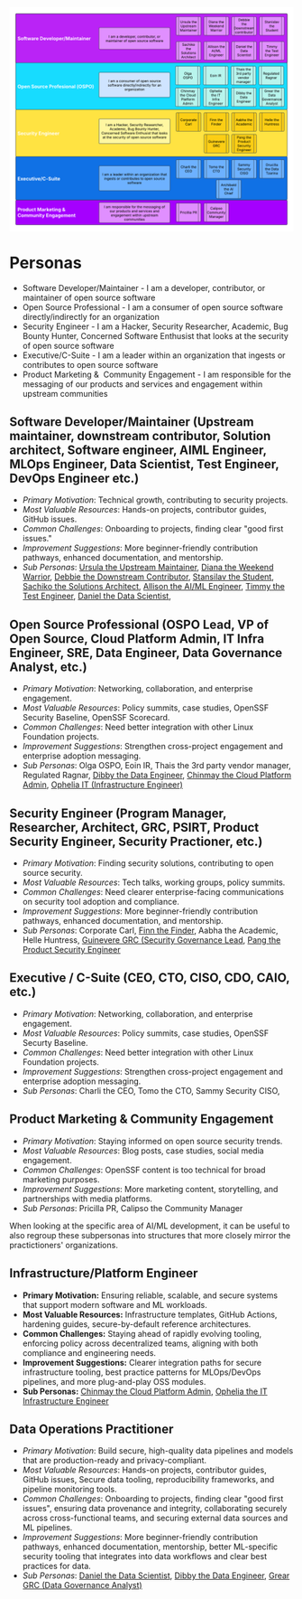 <img align="top" src="https://github.com/ossf/toolbelt/blob/main/personas/Toolbelt-personas.png">

# Personas

- Software Developer/Maintainer - I am a developer, contributor, or maintainer of open source software
- Open Source Professional - I am a consumer of open source software directly/indirectly for an organization
- Security Engineer - I am a Hacker, Security Researcher, Academic, Bug Bounty Hunter, Concerned Software Enthusist that looks at the security of open source software
- Executive/C-Suite - I am a leader within an organization that ingests or contributes to open source software
- Product Marketing &  Community Engagement - I am responsible for the messaging of our products and services and engagement within upstream communities

## Software Developer/Maintainer (Upstream maintainer, downstream contributor, Solution architect, Software engineer, AIML Engineer, MLOps Engineer, Data Scientist, Test Engineer, DevOps Engineer etc.)
- *Primary Motivation*: Technical growth, contributing to security projects.
- *Most Valuable Resources*: Hands-on projects, contributor guides, GitHub issues.
- *Common Challenges*: Onboarding to projects, finding clear "good first issues."
- *Improvement Suggestions*: More beginner-friendly contribution pathways, enhanced documentation, and mentorship.
- *Sub Personas*: [Ursula the Upstream Maintainer](https://github.com/ossf/toolbelt/blob/main/personas/softwaredeveloper.md#name-ursula-the-upstream-maintainer), [Diana the Weekend Warrior](https://github.com/ossf/toolbelt/blob/main/personas/softwaredeveloper.md#name-diana-the-weekend-warrior), [Debbie the Downstream Contributor](https://github.com/ossf/toolbelt/blob/main/personas/softwaredeveloper.md#name-debbie-the-downstream-contributor), [Stansilav the Student](https://github.com/ossf/toolbelt/blob/main/personas/softwaredeveloper.md#name-stanislav-the-student-maintainer), [Sachiko the Solutions Architect](https://github.com/ossf/toolbelt/blob/main/personas/softwaredeveloper.md#name-allison-the-solution-architect), [Allison the AI/ML Engineer](https://github.com/ossf/toolbelt/blob/main/personas/softwaredeveloper.md#name-priya-the-aiml-engineer), [Timmy the Test Engineer](https://github.com/ossf/toolbelt/blob/main/personas/softwaredeveloper.md#name-marcus-the-test-engineer), [Daniel the Data Scientist](https://github.com/ossf/toolbelt/blob/main/personas/dataoperationspractitioner.md#name-daniel-the-data-scientist), 

## Open Source Professional (OSPO Lead, VP of Open Source, Cloud Platform Admin, IT Infra Engineer, SRE, Data Engineer, Data Governance Analyst, etc.)
- *Primary Motivation*: Networking, collaboration, and enterprise engagement.
- *Most Valuable Resources*: Policy summits, case studies, OpenSSF Security Baseline, OpenSSF Scorecard.
- *Common Challenges*: Need better integration with other Linux Foundation projects.
- *Improvement Suggestions*: Strengthen cross-project engagement and enterprise adoption messaging.
- *Sub Personas*: Olga OSPO, Eoin IR, Thais the 3rd party vendor manager, Regulated Ragnar, [Dibby the Data Engineer](https://github.com/ossf/toolbelt/blob/main/personas/dataoperationspractitioner.md#name-susan-the-data-engineer), [Chinmay the Cloud Platform Admin](https://github.com/ossf/toolbelt/blob/main/personas/infrastructureandplatformengineer.md#name-ravi-the-cloud-platform-admin), [Ophelia IT (Infrastructure Engineer)](https://github.com/ossf/toolbelt/blob/main/personas/infrastructureandplatformengineer.md#name-ophelia-the-it-infrastructure-engineer)

## Security Engineer (Program Manager, Researcher, Architect, GRC, PSIRT, Product Security Engineer, Security Practioner, etc.)
- *Primary Motivation*: Finding security solutions, contributing to open source security.
- *Most Valuable Resources*: Tech talks, working groups, policy summits.
- *Common Challenges*: Need clearer enterprise-facing communications on security tool adoption and compliance.
- *Improvement Suggestions*: More beginner-friendly contribution pathways, enhanced documentation, and mentorship.
- *Sub Personas*: Corporate Carl, [Finn the Finder](https://github.com/ossf/toolbelt/blob/main/personas/securityengineer.md#name-finn-the-finder), Aabha the Academic, Helle Huntress, [Guinevere GRC (Security Governance Lead](https://github.com/ossf/toolbelt/blob/main/personas/infrastructureandplatformengineer.md#name-yasmine-the-security-governance-lead), [Pang the Product Security Engineer](https://github.com/ossf/toolbelt/blob/main/personas/securityengineer.md#name-boyd-the-product-security-engineer)

##  Executive / C-Suite (CEO, CTO, CISO, CDO, CAIO, etc.)
- *Primary Motivation*: Networking, collaboration, and enterprise engagement.
- *Most Valuable Resources*: Policy summits, case studies, OpenSSF Securty Baseline.
- *Common Challenges*:  Need better integration with other Linux Foundation projects.
- *Improvement Suggestions*: Strengthen cross-project engagement and enterprise adoption messaging.
- *Sub Personas*:  Charli the CEO, Tomo the CTO, Sammy Security CISO, 

## Product Marketing & Community Engagement
- *Primary Motivation*: Staying informed on open source security trends.
- *Most Valuable Resources*: Blog posts, case studies, social media engagement.
- *Common Challenges*: OpenSSF content is too technical for broad marketing purposes.
- *Improvement Suggestions*: More marketing content, storytelling, and partnerships with media platforms.
- *Sub Personas*: Pricilla PR, Calipso the Community Manager

When looking at the specific area of AI/ML development, it can be useful to also regroup these subpersonas into structures that more closely mirror the practictioners' organizations. 

## Infrastructure/Platform Engineer
- **Primary Motivation:** Ensuring reliable, scalable, and secure systems that support modern software and ML workloads.
- **Most Valuable Resources:** Infrastructure templates, GitHub Actions, hardening guides, secure-by-default reference architectures.
- **Common Challenges:** Staying ahead of rapidly evolving tooling, enforcing policy across decentralized teams, aligning with both compliance and engineering needs.
- **Improvement Suggestions:** Clearer integration paths for secure infrastructure tooling, best practice patterns for MLOps/DevOps pipelines, and more plug-and-play OSS modules.
- **Sub Personas:** [Chinmay the Cloud Platform Admin](https://github.com/ossf/toolbelt/blob/main/personas/infrastructureandplatformengineer.md#name-ravi-the-cloud-platform-admin), [Ophelia the IT Infrastructure Engineer](https://github.com/ossf/toolbelt/blob/main/personas/infrastructureandplatformengineer.md#name-ophelia-the-it-infrastructure-engineer)

 ## Data Operations Practitioner
- *Primary Motivation*: Build secure, high-quality data pipelines and models that are production-ready and privacy-compliant.
- *Most Valuable Resources*: Hands-on projects, contributor guides, GitHub issues, Secure data tooling, reproducibility frameworks, and pipeline monitoring tools.
- *Common Challenges*: Onboarding to projects, finding clear "good first issues", ensuring data provenance and integrity, collaborating securely across cross-functional teams, and securing external data sources and ML pipelines.
- *Improvement Suggestions*: More beginner-friendly contribution pathways, enhanced documentation, mentorship, better ML-specific security tooling that integrates into data workflows and clear best practices for data.
- *Sub Personas*: [Daniel the Data Scientist](https://github.com/ossf/toolbelt/blob/main/personas/dataoperationspractitioner.md#name-daniel-the-data-scientist), [Dibby the Data Engineer](https://github.com/ossf/toolbelt/blob/main/personas/dataoperationspractitioner.md#name-susan-the-data-engineer), [Grear GRC (Data Governance Analyst)](https://github.com/ossf/toolbelt/blob/main/personas/dataoperationspractitioner.md#name-noura-the-data-governance-analyst)
